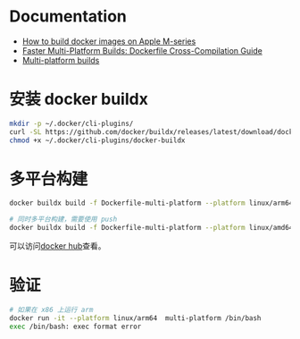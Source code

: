 # Documentation
- [How to build docker images on Apple M-series](https://www.izumanetworks.com/blog/build-docker-on-apple-m/)
- [Faster Multi-Platform Builds: Dockerfile Cross-Compilation Guide](https://www.docker.com/blog/faster-multi-platform-builds-dockerfile-cross-compilation-guide/)
- [Multi-platform builds](https://docs.docker.com/build/building/multi-platform/)

# 安装 docker buildx

```bash
mkdir -p ~/.docker/cli-plugins/
curl -SL https://github.com/docker/buildx/releases/latest/download/docker-buildx-linux-amd64 -o ~/.docker/cli-plugins/docker-buildx
chmod +x ~/.docker/cli-plugins/docker-buildx
```

# 多平台构建

```bash
docker buildx build -f Dockerfile-multi-platform --platform linux/arm64 --tag multi-platform:latest --load .

# 同时多平台构建，需要使用 push
docker buildx build -f Dockerfile-multi-platform --platform linux/amd64,linux/arm64 --tag grissomsh/go-multi-platform:latest --push .
```

可以访问[docker hub](https://hub.docker.com/repository/docker/grissomsh/go-multi-platform/general)查看。

# 验证

```bash
# 如果在 x86 上运行 arm
docker run -it --platform linux/arm64  multi-platform /bin/bash
exec /bin/bash: exec format error
```